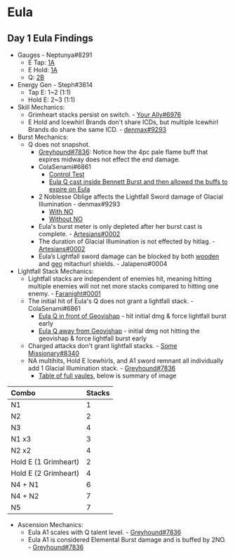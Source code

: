 # Eula

## Day 1 Eula Findings

* Gauges - Neptunya\#8291
  * E Tap: [1A](https://cdn.discordapp.com/attachments/843239715515269160/844157553298243594/TapE_1A.mp4)
  * E Hold: [1A](https://cdn.discordapp.com/attachments/843239715515269160/844157530572980244/HoldE_1A.mp4)
  * Q: [2B](https://cdn.discordapp.com/attachments/843239715515269160/844157584881614858/Burst_2B.mp4)
* Energy Gen - Steph\#3614
  * Tap E: 1~2 \(1:1\)
  * Hold E: 2~3 \(1:1\)
* Skill Mechanics:
  * Grimheart stacks persist on switch. - [Your Ally\#6976](https://youtu.be/bvc_pqn8suU)
  * E Hold and Icewhirl Brands don't share ICDs, but multiple Icewhirl Brands do share the same ICD. - [denmax\#9293](https://cdn.discordapp.com/attachments/843239715515269160/844176624702455818/genshinimpact.exe_2021.05.18_-_19.30.31.17.mp4)
* Burst Mechanics:
  * Q does not snapshot.
    * [Greyhound\#7836](https://youtu.be/ZjMlW6LugdI): Notice how the 4pc pale flame buff that expires midway does not effect the end damage.
    * ColaSenami\#6861
      * [Control Test](https://www.youtube.com/watch?v=RoQ6NOXlmY4)
      * [Eula Q cast inside Bennett Burst and then allowed the buffs to expire on Eula](https://www.youtube.com/watch?v=1PVpcn5ZqIU)
    * 2 Noblesse Oblige affects the Lightfall Sword damage of Glacial Illumination - denmax\#9293
      * [With NO](https://www.youtube.com/watch?v=Rb-Wx-RoUww)  
      * [Without NO](https://www.youtube.com/watch?v=rvT1xzI_nDI)
    * Eula's burst meter is only depleted after her burst cast is complete. - [Artesians\#0002](https://clips.twitch.tv/SmoggyConcernedBibimbapTBTacoRight-c88YbIbyjUHozu7a)
    * The duration of Glacial Illumination is not effected by hitlag. - [Artesians\#0002](https://cdn.discordapp.com/attachments/798969666881323018/844275942045515830/lightfallsword.mp4)
    * Eula’s Lightfall sword damage can be blocked by both [wooden](https://imgur.com/a/bL0UttC) and [geo](https://imgur.com/a/PU9gkvv) mitachurl shields. - Jalapeno\#0004
* Lightfall Stack Mechanics:
  * Lightfall stacks are independent of enemies hit, meaning hitting multiple enemies will not net more stacks compared to hitting one enemy. - [Faranight\#0001](https://youtu.be/PbZMPM23hk8)
  * The initial hit of Eula's Q does not grant a lightfall stack. - ColaSenami\#6861
    * [Eula Q in front of Geovishap](https://www.youtube.com/watch?v=RoQ6NOXlmY4) - hit initial dmg & force lightfall burst early
    * [Eula Q away from Geovishap](https://www.youtube.com/watch?v=Ug5RHliBnBg) - initial dmg not hitting the geovishap & force lightfall burst early
  * Charged attacks don't grant lightfall stacks. - [Some Missionary\#8340](https://youtu.be/r3PActt3bqc)
  * NA multihits, Hold E Icewhirls, and A1 sword remnant all individually add 1 Glacial Illumination stack. - [Greyhound\#7836](https://www.youtube.com/watch?v=aaG8WuCSqBE) 
    * [Table of full vaules](https://gyazo.com/7831cdd292a0c0a3fb9777ae30f15afe), below is summary of image

| Combo | Stacks |
| :--- | :--- |
| N1 | 1 |
| N2 | 2 |
| N3 | 4 |
| N1 x3 | 3 |
| N2 x2 | 4 |
| Hold E \(1 Grimheart\) | 2 |
| Hold E \(2 Grimheart\) | 4 |
| N4 + N1 | 6 |
| N4 + N2 | 7 |
| N5 | 7 |

* Ascension Mechanics:
  * Eula A1 scales with Q talent level. - [Greyhound\#7836](https://www.youtube.com/watch?v=Jes9lCeSnqE)
  * Eula A1 is considered Elemental Burst damage and is buffed by 2NO. - [Greyhound\#7836](https://www.youtube.com/watch?v=wtCOq6VCV4M)

